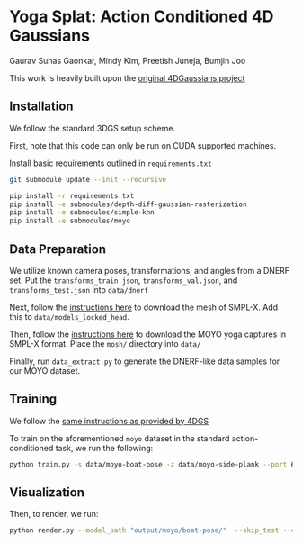 # Yoga Splat: Action Conditioned 4D Gaussians

Gaurav Suhas Gaonkar, Mindy Kim, Preetish Juneja, Bumjin Joo

This work is heavily built upon the [original 4DGaussians project](https://github.com/hustvl/4DGaussians/tree/master)

## Installation

We follow the standard 3DGS setup scheme.

First, note that this code can only be run on CUDA supported machines.

Install basic requirements outlined in `requirements.txt`

```bash
git submodule update --init --recursive

pip install -r requirements.txt
pip install -e submodules/depth-diff-gaussian-rasterization
pip install -e submodules/simple-knn
pip install -e submodules/moyo
```

## Data Preparation

We utilize known camera poses, transformations, and angles from a DNERF set. Put the `transforms_train.json`, `transforms_val.json`, and `transforms_test.json` into `data/dnerf`

Next, follow the [instructions here](https://smpl-x.is.tue.mpg.de/index.html) to download the mesh of SMPL-X. Add this to `data/models_locked_head`.

Then, follow the [instructions here](https://github.com/sha2nkt/moyo_toolkit?tab=readme-ov-file#downloading-the-dataset-in-amass-format) to download the MOYO yoga captures in SMPL-X format. Place the `mosh/` directory into `data/`

Finally, run `data_extract.py` to generate the DNERF-like data samples for our MOYO dataset.

## Training

We follow the [same instructions as provided by 4DGS](https://github.com/hustvl/4DGaussians/tree/master)

To train on the aforementioned `moyo` dataset in the standard action-conditioned task, we run the following:

```bash
python train.py -s data/moyo-boat-pose -z data/moyo-side-plank --port 6017 --expname "moyo/boat-pose" --configs arguments/dnerf/moyo-boat-pose.py 
```

## Visualization

Then, to render, we run:

```bash
python render.py --model_path "output/moyo/boat-pose/"  --skip_test --configs arguments/dnerf/moyo-boat-pose.py
```

